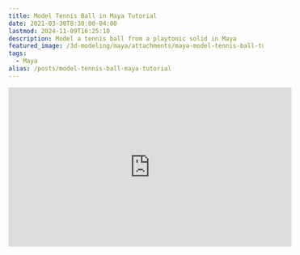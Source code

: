 ```yaml
---
title: Model Tennis Ball in Maya Tutorial
date: 2021-03-30T8:30:00-04:00
lastmod: 2024-11-09T16:25:10
description: Model a tennis ball from a playtonic solid in Maya
featured_image: /3d-modeling/maya/attachments/maya-model-tennis-ball-tutorial.jpg
tags:
  - Maya
alias: /posts/model-tennis-ball-maya-tutorial
---
```


<div class="iframe-16-9-container">
<iframe class="youTubeIframe" width="560" height="315" src="https://www.youtube.com/embed/3uYyw_q7L3o?rel=0" title="YouTube video player" frameborder="0" allow="accelerometer; autoplay; clipboard-write; encrypted-media; gyroscope; picture-in-picture; web-share" allowfullscreen></iframe>
</div>
